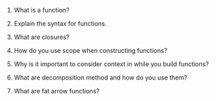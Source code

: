 1. What is a function?

2. Explain the syntax for functions.

3. What are closures?

4. How do you use scope when constructing functions?

5. Why is it important to consider context in while you build functions?

6. What are decomposition method and how do you use them?

7. What are fat arrow functions?
